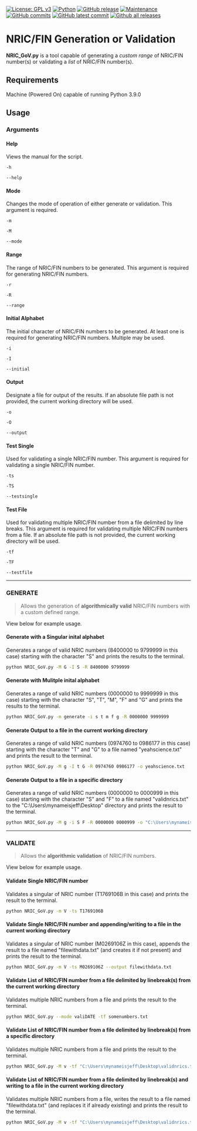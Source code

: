 [![License: GPL v3](https://img.shields.io/badge/License-GPLv3-blue.svg)](https://www.gnu.org/licenses/gpl-3.0)
[![Python](https://img.shields.io/badge/Python-3776AB?logo=python&logoColor=fff)](#)
[![GitHub release](https://img.shields.io/github/release/TheSwagLord69/NRIC_GoV)](https://github.com/TheSwagLord69/NRIC_GoV/releases/)
[![Maintenance](https://img.shields.io/badge/Maintained%3F-yes-green.svg)](https://github.com/TheSwagLord69/NRIC_GoV/graphs/commit-activity)
[![GitHub commits](https://badgen.net/github/commits/TheSwagLord69/NRIC_GoV)](https://github.com/TheSwagLord69/NRIC_GoV)
[![GitHub latest commit](https://badgen.net/github/last-commit/TheSwagLord69/NRIC_GoV)](https://github.com/TheSwagLord69/NRIC_GoV/commit/)
[![Github all releases](https://img.shields.io/github/downloads/TheSwagLord69/NRIC_GoV/total.svg)](https://github.com/TheSwagLord69/NRIC_GoV/releases/)

# NRIC/FIN Generation or Validation

**NRIC_GoV.py** is a tool capable of generating a _custom range_ of NRIC/FIN number(s) or validating a _list_ of NRIC/FIN number(s).

## Requirements

Machine (Powered On) capable of running Python 3.9.0

## Usage

### Arguments

#### Help

Views the manual for the script.

```
-h
```
```
--help
```

#### Mode

Changes the mode of operation of either generate or validation. This argument is required.

```
-m
```
```
-M
```
```
--mode
```

#### Range

The range of NRIC/FIN numbers to be generated. This argument is required for generating NRIC/FIN numbers.

```
-r
```
```
-R
```
```
--range
```

#### Initial Alphabet

The initial character of NRIC/FIN numbers to be generated. At least one is required for generating NRIC/FIN numbers. Multiple may be used. 

```
-i
```
```
-I
```
```
--initial
```

#### Output

Designate a file for output of the results. If an absolute file path is not provided, the current working directory will be used.

```
-o
```
```
-O
```
```
--output
```

#### Test Single

Used for validating a single NRIC/FIN number. This argument is required for validating a single NRIC/FIN number.

```
-ts
```
```
-TS
```
```
--testsingle
```

#### Test File

Used for validating multiple NRIC/FIN number from a file delimited by line breaks. This argument is required for validating multiple NRIC/FIN numbers from a file. If an absolute file path is not provided, the current working directory will be used.

```
-tf
```
```
-TF
```
```
--testfile
```

---

### GENERATE

> Allows the generation of **algorithmically valid** NRIC/FIN numbers with a custom defined range.

View below for example usage.

#### Generate with a Singular inital alphabet

Generates a range of valid NRIC numbers (8400000 to 9799999 in this case) starting with the character "S" and prints the results to the terminal.

```bash
python NRIC_GoV.py -M G -I S -R 8400000 9799999
```

#### Generate with Mulitple inital alphabet

Generates a range of valid NRIC numbers (0000000 to 9999999 in this case) starting with the character "S", "T", "M", "F" and "G" and prints the results to the terminal.

```bash
python NRIC_GoV.py -m generate -i s t m f g -R 0000000 9999999
```

#### Generate Output to a file in the current working directory

Generates a range of valid NRIC numbers (0974760 to 0986177 in this case) starting with the character "T" and "G" to a file named "yeahscience.txt" and prints the result to the terminal.

```bash
python NRIC_GoV.py -M g -I t G -R 0974760 0986177 -o yeahscience.txt
```

#### Generate Output to a file in a specific directory

Generates a range of valid NRIC numbers (0000000 to 0000999 in this case) starting with the character "S" and "F" to a file named "validnrics.txt" to the "C:\Users\mynameisjeff\Desktop\" directory and prints the result to the terminal.

```bash
python NRIC_GoV.py -M g -i S F -R 0000000 0000999 -o "C:\Users\mynameisjeff\Desktop\validnrics.txt"
```

---

### VALIDATE

> Allows the **algorithmic validation** of NRIC/FIN numbers.

View below for example usage.

#### Validate Single NRIC/FIN number

Validates a singular of NRIC number (T1769106B in this case) and prints the result to the terminal.

```bash
python NRIC_GoV.py -m V -ts T1769106B
```

#### Validate Single NRIC/FIN number and appending/writing to a file in the current working directory

Validates a singular of NRIC number (M0269106Z in this case), appends the result to a file named "filewithdata.txt" (and creates it if not present) and prints the result to the terminal.

```bash
python NRIC_GoV.py -m V -ts M0269106Z --output filewithdata.txt
```

#### Validate List of NRIC/FIN number from a file delimited by linebreak(s) from the current working directory

Validates multiple NRIC numbers from a file and prints the result to the terminal.

```bash
python NRIC_GoV.py --mode valiDATE -tf somenumbers.txt
```

#### Validate List of NRIC/FIN number from a file delimited by linebreak(s) from a specific directory

Validates multiple NRIC numbers from a file and prints the result to the terminal.

```bash
python NRIC_GoV.py -M v -tf "C:\Users\mynameisjeff\Desktop\validnrics.txt"
```

#### Validate List of NRIC/FIN number from a file delimited by linebreak(s) and writing to a file in the current working directory

Validates multiple NRIC numbers from a file, writes the result to a file named "filewithdata.txt" (and replaces it if already existing) and prints the result to the terminal.

```bash
python NRIC_GoV.py -M v -tf "C:\Users\mynameisjeff\Desktop\validnrics.txt" -o yeahscience.txt
```

